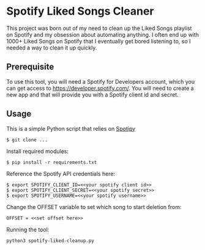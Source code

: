 # Spotify Liked Songs Cleaner

This project was born out of my need to clean up the Liked Songs playlist on Spotify and my obsession about automating anything.
I often end up with 1000+ Liked Songs on Spotify that I eventually get bored listening to, so I needed a way to clean it up quickly.

## Prerequisite

To use this tool, you will need a Spotify for Developers account, which you can get access to https://developer.spotify.com/. You will need to create a new app and that will provide you with a Spotify client id and secret.

## Usage

This is a simple Python script that relies on [Spotipy](https://spotipy.readthedocs.io/en)

```
$ git clone ...
```

Install required modules:

```
$ pip install -r requirements.txt
```

Reference the Spotify API credentials here:

```
$ export SPOTIFY_CLIENT_ID=<<your spotify client id>>
$ export SPOTIFY_CLIENT_SECRET=<<your spotify secret>>
$ export SPOTIFY_USERNAME=<<your spotify username>>
```

Change the OFFSET variable to set which song to start deletion from:

```
OFFSET = <<set offset here>>
```

Running the tool:

```bash
python3 spotify-liked-cleanup.py
```
